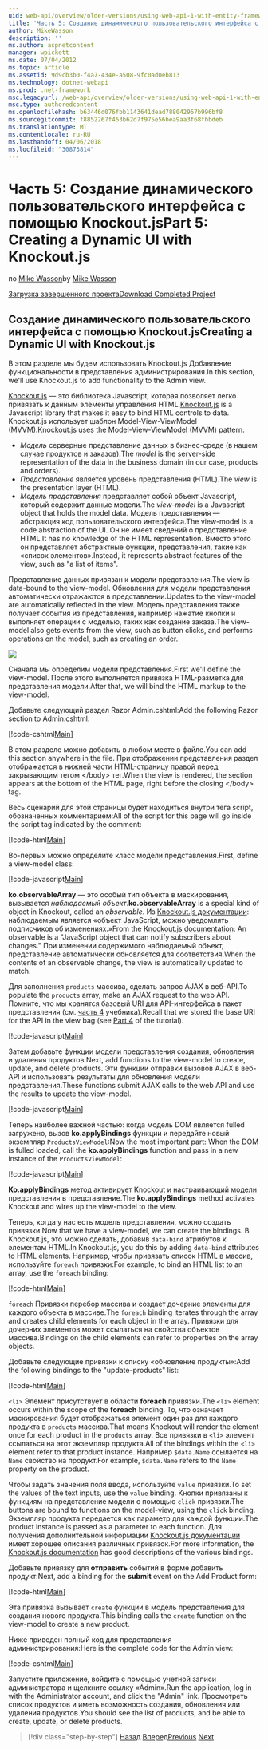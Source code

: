```yaml
---
uid: web-api/overview/older-versions/using-web-api-1-with-entity-framework-5/using-web-api-with-entity-framework-part-5
title: 'Часть 5: Создание динамического пользовательского интерфейса с помощью Knockout.js | Документы Microsoft'
author: MikeWasson
description: ''
ms.author: aspnetcontent
manager: wpickett
ms.date: 07/04/2012
ms.topic: article
ms.assetid: 9d9cb3b0-f4a7-434e-a508-9fc0ad0eb813
ms.technology: dotnet-webapi
ms.prod: .net-framework
msc.legacyurl: /web-api/overview/older-versions/using-web-api-1-with-entity-framework-5/using-web-api-with-entity-framework-part-5
msc.type: authoredcontent
ms.openlocfilehash: b63446d076fbb1143641dead788042967b996bf8
ms.sourcegitcommit: f8852267f463b62d7f975e56bea9aa3f68fbbdeb
ms.translationtype: MT
ms.contentlocale: ru-RU
ms.lasthandoff: 04/06/2018
ms.locfileid: "30873814"
---
```

<a name="part-5-creating-a-dynamic-ui-with-knockoutjs"></a><span data-ttu-id="a3654-102">Часть 5: Создание динамического пользовательского интерфейса с помощью Knockout.js</span><span class="sxs-lookup"><span data-stu-id="a3654-102">Part 5: Creating a Dynamic UI with Knockout.js</span></span>
====================
<span data-ttu-id="a3654-103">по [Mike Wasson](https://github.com/MikeWasson)</span><span class="sxs-lookup"><span data-stu-id="a3654-103">by [Mike Wasson](https://github.com/MikeWasson)</span></span>

[<span data-ttu-id="a3654-104">Загрузка завершенного проекта</span><span class="sxs-lookup"><span data-stu-id="a3654-104">Download Completed Project</span></span>](http://code.msdn.microsoft.com/ASP-NET-Web-API-with-afa30545)

## <a name="creating-a-dynamic-ui-with-knockoutjs"></a><span data-ttu-id="a3654-105">Создание динамического пользовательского интерфейса с помощью Knockout.js</span><span class="sxs-lookup"><span data-stu-id="a3654-105">Creating a Dynamic UI with Knockout.js</span></span>

<span data-ttu-id="a3654-106">В этом разделе мы будем использовать Knockout.js Добавление функциональности в представления администрирования.</span><span class="sxs-lookup"><span data-stu-id="a3654-106">In this section, we'll use Knockout.js to add functionality to the Admin view.</span></span>

<span data-ttu-id="a3654-107">[Knockout.js](http://knockoutjs.com/) — это библиотека Javascript, которая позволяет легко привязать к данным элементы управления HTML.</span><span class="sxs-lookup"><span data-stu-id="a3654-107">[Knockout.js](http://knockoutjs.com/) is a Javascript library that makes it easy to bind HTML controls to data.</span></span> <span data-ttu-id="a3654-108">Knockout.js использует шаблон Model-View-ViewModel (MVVM).</span><span class="sxs-lookup"><span data-stu-id="a3654-108">Knockout.js uses the Model-View-ViewModel (MVVM) pattern.</span></span>

- <span data-ttu-id="a3654-109">*Модель* серверные представление данных в бизнес-среде (в нашем случае продуктов и заказов).</span><span class="sxs-lookup"><span data-stu-id="a3654-109">The *model* is the server-side representation of the data in the business domain (in our case, products and orders).</span></span>
- <span data-ttu-id="a3654-110">*Представление* является уровень представления (HTML).</span><span class="sxs-lookup"><span data-stu-id="a3654-110">The *view* is the presentation layer (HTML).</span></span>
- <span data-ttu-id="a3654-111">*Модель представления* представляет собой объект Javascript, который содержит данные модели.</span><span class="sxs-lookup"><span data-stu-id="a3654-111">The *view-model* is a Javascript object that holds the model data.</span></span> <span data-ttu-id="a3654-112">Модель представления — абстракция код пользовательского интерфейса.</span><span class="sxs-lookup"><span data-stu-id="a3654-112">The view-model is a code abstraction of the UI.</span></span> <span data-ttu-id="a3654-113">Он не имеет сведений о представление HTML.</span><span class="sxs-lookup"><span data-stu-id="a3654-113">It has no knowledge of the HTML representation.</span></span> <span data-ttu-id="a3654-114">Вместо этого он представляет абстрактные функции, представления, такие как «список элементов».</span><span class="sxs-lookup"><span data-stu-id="a3654-114">Instead, it represents abstract features of the view, such as "a list of items".</span></span>

<span data-ttu-id="a3654-115">Представление данных привязан к модели представления.</span><span class="sxs-lookup"><span data-stu-id="a3654-115">The view is data-bound to the view-model.</span></span> <span data-ttu-id="a3654-116">Обновления для модели представления автоматически отражаются в представлении.</span><span class="sxs-lookup"><span data-stu-id="a3654-116">Updates to the view-model are automatically reflected in the view.</span></span> <span data-ttu-id="a3654-117">Модель представления также получает события из представления, например нажатие кнопки и выполняет операции с моделью, таких как создание заказа.</span><span class="sxs-lookup"><span data-stu-id="a3654-117">The view-model also gets events from the view, such as button clicks, and performs operations on the model, such as creating an order.</span></span>

![](using-web-api-with-entity-framework-part-5/_static/image1.png)

<span data-ttu-id="a3654-118">Сначала мы определим модели представления.</span><span class="sxs-lookup"><span data-stu-id="a3654-118">First we'll define the view-model.</span></span> <span data-ttu-id="a3654-119">После этого выполняется привязка HTML-разметка для представления модели.</span><span class="sxs-lookup"><span data-stu-id="a3654-119">After that, we will bind the HTML markup to the view-model.</span></span>

<span data-ttu-id="a3654-120">Добавьте следующий раздел Razor Admin.cshtml:</span><span class="sxs-lookup"><span data-stu-id="a3654-120">Add the following Razor section to Admin.cshtml:</span></span>

[!code-cshtml[Main](using-web-api-with-entity-framework-part-5/samples/sample1.cshtml)]

<span data-ttu-id="a3654-121">В этом разделе можно добавить в любом месте в файле.</span><span class="sxs-lookup"><span data-stu-id="a3654-121">You can add this section anywhere in the file.</span></span> <span data-ttu-id="a3654-122">При отображении представления раздел отображается в нижней части HTML-страницу правой перед закрывающим тегом &lt;/body&gt; тег.</span><span class="sxs-lookup"><span data-stu-id="a3654-122">When the view is rendered, the section appears at the bottom of the HTML page, right before the closing &lt;/body&gt; tag.</span></span>

<span data-ttu-id="a3654-123">Весь сценарий для этой страницы будет находиться внутри тега script, обозначенных комментарием:</span><span class="sxs-lookup"><span data-stu-id="a3654-123">All of the script for this page will go inside the script tag indicated by the comment:</span></span>

[!code-html[Main](using-web-api-with-entity-framework-part-5/samples/sample2.html)]

<span data-ttu-id="a3654-124">Во-первых можно определите класс модели представления.</span><span class="sxs-lookup"><span data-stu-id="a3654-124">First, define a view-model class:</span></span>

[!code-javascript[Main](using-web-api-with-entity-framework-part-5/samples/sample3.js)]

<span data-ttu-id="a3654-125">**ko.observableArray** — это особый тип объекта в маскирования, вызывается *наблюдаемый объект*.</span><span class="sxs-lookup"><span data-stu-id="a3654-125">**ko.observableArray** is a special kind of object in Knockout, called an *observable*.</span></span> <span data-ttu-id="a3654-126">Из [Knockout.js документации](http://knockoutjs.com/documentation/observables.html): наблюдаемым является «объект JavaScript, можно уведомлять подписчиков об изменениях.»</span><span class="sxs-lookup"><span data-stu-id="a3654-126">From the [Knockout.js documentation](http://knockoutjs.com/documentation/observables.html): An observable is a "JavaScript object that can notify subscribers about changes."</span></span> <span data-ttu-id="a3654-127">При изменении содержимого наблюдаемый объект, представление автоматически обновляется для соответствия.</span><span class="sxs-lookup"><span data-stu-id="a3654-127">When the contents of an observable change, the view is automatically updated to match.</span></span>

<span data-ttu-id="a3654-128">Для заполнения `products` массива, сделать запрос AJAX в веб-API.</span><span class="sxs-lookup"><span data-stu-id="a3654-128">To populate the `products` array, make an AJAX request to the web API.</span></span> <span data-ttu-id="a3654-129">Помните, что мы хранятся базовый URI для API-интерфейса в пакет представления (см. [часть 4](using-web-api-with-entity-framework-part-4.md) учебника).</span><span class="sxs-lookup"><span data-stu-id="a3654-129">Recall that we stored the base URI for the API in the view bag (see [Part 4](using-web-api-with-entity-framework-part-4.md) of the tutorial).</span></span>

[!code-javascript[Main](using-web-api-with-entity-framework-part-5/samples/sample4.js?highlight=5)]

<span data-ttu-id="a3654-130">Затем добавьте функции модели представления создания, обновления и удаления продуктов.</span><span class="sxs-lookup"><span data-stu-id="a3654-130">Next, add functions to the view-model to create, update, and delete products.</span></span> <span data-ttu-id="a3654-131">Эти функции отправки вызовов AJAX в веб-API и использовать результаты для обновления модели представления.</span><span class="sxs-lookup"><span data-stu-id="a3654-131">These functions submit AJAX calls to the web API and use the results to update the view-model.</span></span>

[!code-javascript[Main](using-web-api-with-entity-framework-part-5/samples/sample5.js?highlight=7)]

<span data-ttu-id="a3654-132">Теперь наиболее важной частью: когда модель DOM является fulled загружено, вызов **ko.applyBindings** функции и передайте новый экземпляр `ProductsViewModel`:</span><span class="sxs-lookup"><span data-stu-id="a3654-132">Now the most important part: When the DOM is fulled loaded, call the **ko.applyBindings** function and pass in a new instance of the `ProductsViewModel`:</span></span>

[!code-javascript[Main](using-web-api-with-entity-framework-part-5/samples/sample6.js)]

<span data-ttu-id="a3654-133">**Ko.applyBindings** метод активирует Knockout и настраивающий модели представления в представление.</span><span class="sxs-lookup"><span data-stu-id="a3654-133">The **ko.applyBindings** method activates Knockout and wires up the view-model to the view.</span></span>

<span data-ttu-id="a3654-134">Теперь, когда у нас есть модель представления, можно создать привязки.</span><span class="sxs-lookup"><span data-stu-id="a3654-134">Now that we have a view-model, we can create the bindings.</span></span> <span data-ttu-id="a3654-135">В Knockout.js, это можно сделать, добавив `data-bind` атрибутов к элементам HTML.</span><span class="sxs-lookup"><span data-stu-id="a3654-135">In Knockout.js, you do this by adding `data-bind` attributes to HTML elements.</span></span> <span data-ttu-id="a3654-136">Например, чтобы привязать список HTML в массив, используйте `foreach` привязки:</span><span class="sxs-lookup"><span data-stu-id="a3654-136">For example, to bind an HTML list to an array, use the `foreach` binding:</span></span>

[!code-html[Main](using-web-api-with-entity-framework-part-5/samples/sample7.html?highlight=1)]

<span data-ttu-id="a3654-137">`foreach` Привязки перебор массива и создает дочерние элементы для каждого объекта в массиве.</span><span class="sxs-lookup"><span data-stu-id="a3654-137">The `foreach` binding iterates through the array and creates child elements for each object in the array.</span></span> <span data-ttu-id="a3654-138">Привязки для дочерних элементов может ссылаться на свойства объектов массива.</span><span class="sxs-lookup"><span data-stu-id="a3654-138">Bindings on the child elements can refer to properties on the array objects.</span></span>

<span data-ttu-id="a3654-139">Добавьте следующие привязки к списку «обновление продукты»:</span><span class="sxs-lookup"><span data-stu-id="a3654-139">Add the following bindings to the "update-products" list:</span></span>

[!code-html[Main](using-web-api-with-entity-framework-part-5/samples/sample8.html)]

<span data-ttu-id="a3654-140">`<li>` Элемент присутствует в области **foreach** привязки.</span><span class="sxs-lookup"><span data-stu-id="a3654-140">The `<li>` element occurs within the scope of the **foreach** binding.</span></span> <span data-ttu-id="a3654-141">То, что означает маскирования будет отображаться элемент один раз для каждого продукта в `products` массива.</span><span class="sxs-lookup"><span data-stu-id="a3654-141">That means Knockout will render the element once for each product in the `products` array.</span></span> <span data-ttu-id="a3654-142">Все привязки в `<li>` элемент ссылаться на этот экземпляр продукта.</span><span class="sxs-lookup"><span data-stu-id="a3654-142">All of the bindings within the `<li>` element refer to that product instance.</span></span> <span data-ttu-id="a3654-143">Например `$data.Name` ссылается на `Name` свойство на продукт.</span><span class="sxs-lookup"><span data-stu-id="a3654-143">For example, `$data.Name` refers to the `Name` property on the product.</span></span>

<span data-ttu-id="a3654-144">Чтобы задать значения поля ввода, используйте `value` привязки.</span><span class="sxs-lookup"><span data-stu-id="a3654-144">To set the values of the text inputs, use the `value` binding.</span></span> <span data-ttu-id="a3654-145">Кнопки привязаны к функциям на представление модели с помощью `click` привязки.</span><span class="sxs-lookup"><span data-stu-id="a3654-145">The buttons are bound to functions on the model-view, using the `click` binding.</span></span> <span data-ttu-id="a3654-146">Экземпляр продукта передается как параметр для каждой функции.</span><span class="sxs-lookup"><span data-stu-id="a3654-146">The product instance is passed as a parameter to each function.</span></span> <span data-ttu-id="a3654-147">Для получения дополнительной информации [Knockout.js документации](http://knockoutjs.com/documentation/observables.html) имеет хорошее описания различных привязок.</span><span class="sxs-lookup"><span data-stu-id="a3654-147">For more information, the [Knockout.js documentation](http://knockoutjs.com/documentation/observables.html) has good descriptions of the various bindings.</span></span>

<span data-ttu-id="a3654-148">Добавьте привязку для **отправить** событий в форме добавить продукт:</span><span class="sxs-lookup"><span data-stu-id="a3654-148">Next, add a binding for the **submit** event on the Add Product form:</span></span>

[!code-html[Main](using-web-api-with-entity-framework-part-5/samples/sample9.html)]

<span data-ttu-id="a3654-149">Эта привязка вызывает `create` функции в модель представления для создания нового продукта.</span><span class="sxs-lookup"><span data-stu-id="a3654-149">This binding calls the `create` function on the view-model to create a new product.</span></span>

<span data-ttu-id="a3654-150">Ниже приведен полный код для представления администрирования:</span><span class="sxs-lookup"><span data-stu-id="a3654-150">Here is the complete code for the Admin view:</span></span>

[!code-cshtml[Main](using-web-api-with-entity-framework-part-5/samples/sample10.cshtml)]

<span data-ttu-id="a3654-151">Запустите приложение, войдите с помощью учетной записи администратора и щелкните ссылку «Admin».</span><span class="sxs-lookup"><span data-stu-id="a3654-151">Run the application, log in with the Administrator account, and click the "Admin" link.</span></span> <span data-ttu-id="a3654-152">Просмотреть список продуктов и иметь возможность создания, обновления или удаления продуктов.</span><span class="sxs-lookup"><span data-stu-id="a3654-152">You should see the list of products, and be able to create, update, or delete products.</span></span>

> [!div class="step-by-step"]
> <span data-ttu-id="a3654-153">[Назад](using-web-api-with-entity-framework-part-4.md)
> [Вперед](using-web-api-with-entity-framework-part-6.md)</span><span class="sxs-lookup"><span data-stu-id="a3654-153">[Previous](using-web-api-with-entity-framework-part-4.md)
[Next](using-web-api-with-entity-framework-part-6.md)</span></span>
